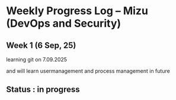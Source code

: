 # Weekly Progress Log – Mizu (DevOps and Security)

## Week 1  (6 Sep, 25)
learning git on 7.09.2025

and will learn usermanagement and process management in future
  

## Status : in progress

